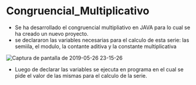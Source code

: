 # Congruencial_Multiplicativo

- Se ha desarrollado el congruencial multipliativo en JAVA para lo cual se ha creado un nuevo proyecto.
- se declararon las variables necesarias para el calculo de esta serie: las semiila, el modulo, la contante aditiva y la constante multiplicativa

![Captura de pantalla de 2019-05-26 23-15-26](https://user-images.githubusercontent.com/33550350/58395173-799ff600-800c-11e9-8f81-c202c4e9ae5b.png)

- Luego de declarar las variables se ejecuta en programa en el cual se pide el valor de las mismas para el calculo de la serie.


